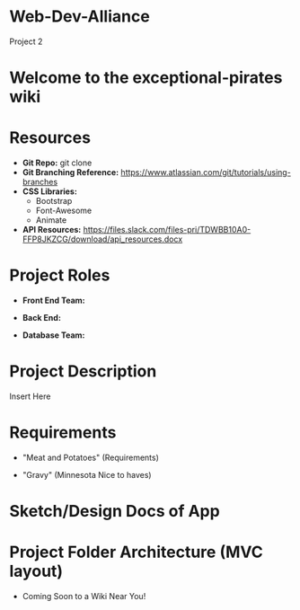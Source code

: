 # Web-Dev-Alliance
Project 2

# Welcome to the exceptional-pirates wiki


# Resources
* **Git Repo:** git clone 
* **Git Branching Reference:** https://www.atlassian.com/git/tutorials/using-branches
* **CSS Libraries:**
  * Bootstrap
  * Font-Awesome
  * Animate
* **API Resources:** https://files.slack.com/files-pri/TDWBB10A0-FFP8JKZCG/download/api_resources.docx


# Project Roles
* **Front End Team:**

* **Back End:**

* **Database Team:**


# Project Description
Insert Here

# Requirements
* "Meat and Potatoes" (Requirements)


* "Gravy" (Minnesota Nice to haves)


# Sketch/Design Docs of App


# Project Folder Architecture (MVC layout)
* Coming Soon to a Wiki Near You!
